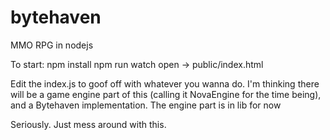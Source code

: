 # bytehaven
 MMO RPG in nodejs

To start:
npm install
npm run watch
open -> public/index.html

Edit the index.js to goof off with whatever you wanna do. I'm thinking there will be a game engine part of this (calling it NovaEngine for the time being), and a Bytehaven implementation. The engine part is in lib for now

Seriously. Just mess around with this. 